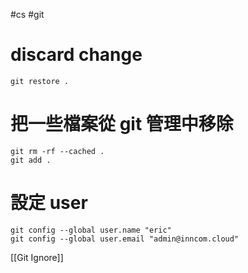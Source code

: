 #cs #git

# discard change 
```shell
git restore .
```

# 把一些檔案從 git 管理中移除
```shell
git rm -rf --cached .
git add .
```

# 設定 user
```shell
git config --global user.name "eric"
git config --global user.email "admin@inncom.cloud"
```

[[Git Ignore]]
